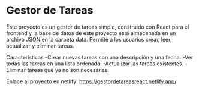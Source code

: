 # Gestor de Tareas

Este proyecto es un gestor de tareas simple, construido con React para el frontend y la base de datos de este proyecto está almacenada en un archivo JSON en la carpeta data. Permite a los usuarios crear, leer, actualizar y eliminar tareas.

Características
-Crear nuevas tareas con una descripción y una fecha.
-Ver todas las tareas en una lista ordenada.
-Actualizar las tareas existentes.
-Eliminar tareas que ya no son necesarias.

Enlace al proyecto en netlify: https://gestordetareasreact.netlify.app/
